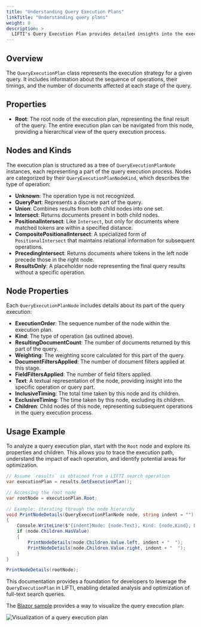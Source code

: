 ```yaml
---
title: "Understanding Query Execution Plans"
linkTitle: "Understanding query plans"
weight: 8
description: >
  LIFTI's Query Execution Plan provides detailed insights into the execution of a query, including the order, timing, and the structure of the query parts. 
---
```


## Overview

The `QueryExecutionPlan` class represents the execution strategy for a given query. It includes information about the sequence of operations, their timings, and the number of documents affected at each stage of the query.

## Properties

- **Root**: The root node of the execution plan, representing the final result of the query. The entire execution plan can be navigated from this node, providing a hierarchical view of the query execution process.

## Nodes and Kinds

The execution plan is structured as a tree of `QueryExecutionPlanNode` instances, each representing a part of the query execution process. Nodes are categorized by their `QueryExecutionPlanNodeKind`, which describes the type of operation:

- **Unknown**: The operation type is not recognized.
- **QueryPart**: Represents a discrete part of the query.
- **Union**: Combines results from both child nodes into one set.
- **Intersect**: Returns documents present in both child nodes.
- **PositionalIntersect**: Like `Intersect`, but only for documents where matched tokens are within a specified distance.
- **CompositePositionalIntersect**: A specialized form of `PositionalIntersect` that maintains relational information for subsequent operations.
- **PrecedingIntersect**: Returns documents where tokens in the left node precede those in the right node.
- **ResultsOnly**: A placeholder node representing the final query results without a specific operation.

## Node Properties

Each `QueryExecutionPlanNode` includes details about its part of the query execution:

- **ExecutionOrder**: The sequence number of the node within the execution plan.
- **Kind**: The type of operation (as outlined above).
- **ResultingDocumentCount**: The number of documents returned by this part of the query.
- **Weighting**: The weighting score calculated for this part of the query.
- **DocumentFiltersApplied**: The number of document filters applied at this stage.
- **FieldFiltersApplied**: The number of field filters applied.
- **Text**: A textual representation of the node, providing insight into the specific operation or query part.
- **InclusiveTiming**: The total time taken by this node and its children.
- **ExclusiveTiming**: The time taken by this node, excluding its children.
- **Children**: Child nodes of this node, representing subsequent operations in the query execution process.

## Usage Example

To analyze a query execution plan, start with the `Root` node and explore its properties and children. This allows you to trace the execution path, understand the impact of each operation, and identify potential areas for optimization.

```csharp
// Assume `results` is obtained from a LIFTI search operation
var executionPlan = results.GetExecutionPlan();

// Accessing the root node
var rootNode = executionPlan.Root;

// Example: iterating through the node hierarchy
void PrintNodeDetails(QueryExecutionPlanNode node, string indent = "")
{
    Console.WriteLine($"{indent}Node: {node.Text}, Kind: {node.Kind}, Docs: {node.ResultingDocumentCount}, Timing: {node.InclusiveTiming.TotalMilliseconds} ms");
    if (node.Children.HasValue)
    {
        PrintNodeDetails(node.Children.Value.left, indent + "  ");
        PrintNodeDetails(node.Children.Value.right, indent + "  ");
    }
}

PrintNodeDetails(rootNode);
```

This documentation provides a foundation for developers to leverage the `QueryExecutionPlan` in LIFTI, enabling detailed analysis and optimization of full-text search queries.

The [Blazor sample](../../../blazor-sample/) provides a way to visualize the query execution plan:

![Visualization of a query execution plan](../../../images/query-execution-plan.png)